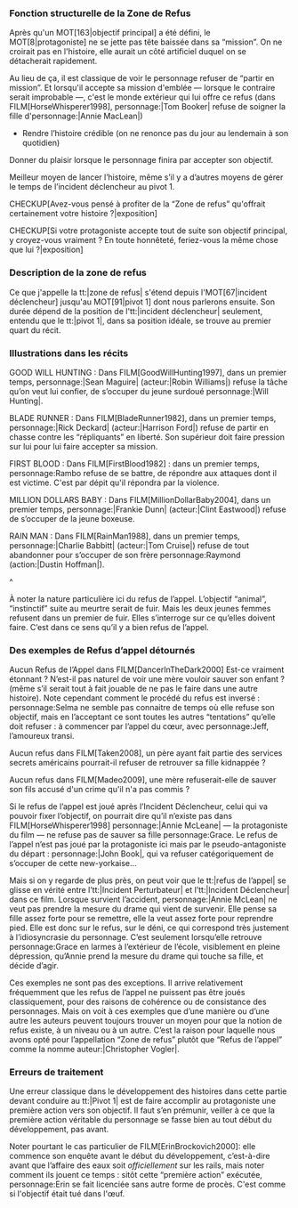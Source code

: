 <!-- Page: #302 La zone de refus (segment) -->

### Fonction structurelle de la Zone de Refus

Après qu'un MOT[163|objectif principal] a été défini, le MOT[8|protagoniste] ne se jette pas tête baissée dans sa “mission”. On ne croirait pas en l'histoire, elle aurait un côté artificiel duquel on se détacherait rapidement.

Au lieu de ça, il est classique de voir le personnage refuser de “partir en mission”.
Et lorsqu'il accepte sa mission d'emblée — lorsque le contraire serait improbable —, c'est le monde extérieur qui lui offre ce refus (dans FILM[HorseWhisperer1998], personnage:|Tom Booker| refuse de soigner la fille d'personnage:|Annie MacLean|)


* Rendre l’histoire crédible (on ne renonce pas du jour au lendemain à son quotidien)

Donner du plaisir lorsque le personnage finira par accepter son objectif.

Meilleur moyen de lancer l’histoire, même s’il y a d’autres moyens de gérer le temps de l’incident déclencheur au pivot 1.

CHECKUP[Avez-vous pensé à profiter de la “Zone de refus” qu'offrait certainement votre histoire ?|exposition]

CHECKUP[Si votre protagoniste accepte tout de suite son objectif principal, y croyez-vous vraiment ? En toute honnêteté, feriez-vous la même chose que lui ?|exposition] 

### Description de la zone de refus

Ce que j'appelle la tt:|zone de refus| s'étend depuis l'MOT[67|incident déclencheur] jusqu'au MOT[91|pivot 1] dont nous parlerons ensuite. Son durée dépend de la position de l'tt:|incident déclencheur| seulement, entendu que le tt:|pivot 1|, dans sa position idéale, se trouve au premier quart du récit.

### Illustrations dans les récits

GOOD WILL HUNTING
: Dans FILM[GoodWillHunting1997], dans un premier temps, personnage:|Sean Maguire| (acteur:|Robin Williams|) refuse la tâche qu’on veut lui confier, de s’occuper du jeune surdoué personnage:|Will Hunting|.

BLADE RUNNER
: Dans FILM[BladeRunner1982], dans un premier temps, personnage:|Rick Deckard| (acteur:|Harrison Ford|) refuse de partir en chasse contre les “répliquants” en liberté. Son supérieur doit faire pression sur lui pour lui faire accepter sa mission.

FIRST BLOOD
: Dans FILM[FirstBlood1982]&nbsp;: dans un premier temps, personnage:Rambo refuse de se battre, de répondre aux attaques dont il est victime. C'est par dépit qu'il répondra par la violence.

MILLION DOLLARS BABY
: Dans FILM[MillionDollarBaby2004], dans un premier temps, personnage:|Frankie Dunn| (acteur:|Clint Eastwood|) refuse de s’occuper de la jeune boxeuse.

RAIN MAN
: Dans FILM[RainMan1988], dans un premier temps, personnage:|Charlie Babbitt| (acteur:|Tom Cruise|) refuse de tout abandonner pour s’occuper de son frère personnage:Raymond (action:|Dustin Hoffman|).

^

<!--
Matrix  Néo qui refuse de croire qu’il est l’élu
-->

<!--
À propos du refus de l’appel de Thelma & Louise
-->

À noter la nature particulière ici du refus de l’appel. L’objectif “animal”, “instinctif” suite au meurtre serait de fuir. Mais les deux jeunes femmes refusent dans un premier de fuir. Elles s’interroge sur ce qu’elles doivent faire. C’est dans ce sens qu’il y a bien refus de l’appel.

### Des exemples de Refus d’appel détournés

Aucun Refus de l’Appel dans FILM[DancerInTheDark2000] Est-ce vraiment étonnant ? N’est-il pas naturel de voir une mère vouloir sauver son enfant ? (même s’il serait tout à fait jouable de ne pas le faire dans une autre histoire). Note cependant comment le procédé du refus est inversé : personnage:Selma ne semble pas connaitre de temps où elle refuse son objectif, mais en l’acceptant ce sont toutes les autres “tentations” qu’elle doit refuser : à commencer par l’appel du cœur, avec personnage:Jeff, l’amoureux transi.

Aucun refus dans FILM[Taken2008], un père ayant fait partie des services secrets américains pourrait-il refuser de retrouver sa fille kidnappée&nbsp;?

Aucun refus dans FILM[Madeo2009], une mère refuserait-elle de sauver son fils accusé d'un crime qu'il n'a pas commis&nbsp;?

<!--
Dans The Horse
-->

Si le refus de l’appel est joué après l’Incident Déclencheur, celui qui va pouvoir fixer l’objectif, on pourrait dire qu’il n’existe pas dans FILM[HorseWhisperer1998] personnage:|Annie McLeane| — la protagoniste du film — ne refuse pas de sauver sa fille personnage:Grace. Le refus de l’appel n’est pas joué par la protagoniste ici mais par le pseudo-antagoniste du départ : personnage:|John Book|, qui va refuser catégoriquement de s’occuper de cette new-yorkaise…

Mais si on y regarde de plus près, on peut voir que le tt:|refus de l’appel| se glisse en vérité entre l’tt:|Incident Perturbateur| et l’tt:|Incident Déclencheur| dans ce film. Lorsque survient l’accident, personnage:|Annie McLean| ne veut pas prendre la mesure du drame qui vient de survenir. Elle pense sa fille assez forte pour se remettre, elle la veut assez forte pour reprendre pied. Elle est donc sur le refus, sur le déni, ce qui correspond très justement à l’idiosyncrasie du personnage. C’est seulement lorsqu’elle retrouve personnage:Grace en larmes à l’extérieur de l’école, visiblement en pleine dépression, qu’Annie prend la mesure du drame qui touche sa fille, et décide d’agir.

Ces exemples ne sont pas des exceptions. Il arrive relativement fréquemment que les refus de l’appel ne puissent pas être joués classiquement, pour des raisons de cohérence ou de consistance des personnages. Mais on voit à ces exemples que d’une manière ou d’une autre les auteurs peuvent toujours trouver un moyen pour que la notion de refus existe, à un niveau ou à un autre. C’est la raison pour laquelle nous avons opté pour l’appellation “Zone de refus” plutôt que “Refus de l’appel” comme la nomme auteur:|Christopher Vogler|.

### Erreurs de traitement

Une erreur classique dans le développement des histoires dans cette partie devant conduire au tt:|Pivot 1| est de faire accomplir au protagoniste une première action vers son objectif. Il faut s’en prémunir, veiller à ce que la première action véritable du personnage se fasse bien au tout début du développement, pas avant.

Noter pourtant le cas particulier de FILM[ErinBrockovich2000]: elle commence son enquête avant le début du développement, c’est-à-dire avant que l’affaire des eaux soit *officiellement* sur les rails, mais noter comment ils jouent ce temps : sitôt cette “première action” exécutée, personnage:Erin se fait licenciée sans autre forme de procès. C'est comme si l'objectif était tué dans l'œuf.
